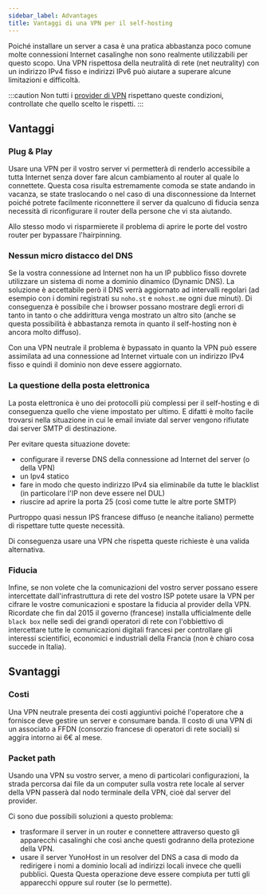 ```yaml
---
sidebar_label: Advantages
title: Vantaggi di una VPN per il self-hosting
---
```


Poiché installare un server a casa è una pratica abbastanza poco comune molte connessioni Internet casalinghe non sono realmente utilizzabili per questo scopo. Una VPN rispettosa della neutralità di rete (net neutrality) con un indirizzo IPv4 fisso e indirizzi IPv6 può aiutare a superare alcune limitazioni e difficoltà.

:::caution
Non tutti i [provider di VPN](/install/providers/vpn/) rispettano queste condizioni, controllate che quello scelto le rispetti.
:::

## Vantaggi

### Plug & Play

Usare una VPN per il vostro server vi permetterà di renderlo accessibile a tutta Internet senza dover fare alcun cambiamento al router al quale lo connettete. Questa cosa risulta estremamente comoda se state andando in vacanza, se state traslocando o nel caso di una disconnessione da Internet poiché potrete facilmente riconnettere il server da qualcuno di fiducia senza necessità di riconfigurare il router della persone che vi sta aiutando.

Allo stesso modo vi risparmierete il problema di aprire le porte del vostro router per bypassare l'hairpinning.

### Nessun micro distacco del DNS

Se la vostra connessione ad Internet non ha un IP pubblico fisso dovrete utilizzare un sistema di nome a dominio dinamico (Dynamic DNS). La soluzione è accettabile però il DNS verrà aggiornato ad intervalli regolari (ad esempio con i domini registrati su `noho.st` e `nohost.me` ogni due minuti). Di conseguenza è possibile che i browser possano mostrare degli errori di tanto in tanto o che addirittura venga mostrato un altro sito (anche se questa possibilità è abbastanza remota in quanto il self-hosting non è ancora molto diffuso).

Con una VPN neutrale il problema è bypassato in quanto la VPN può essere assimilata ad una connessione ad Internet virtuale con un indirizzo IPv4 fisso e quindi il dominio non deve essere aggiornato.

### La questione della posta elettronica

La posta elettronica è uno dei protocolli più complessi per il self-hosting e di conseguenza quello che viene impostato per ultimo. E difatti è molto facile trovarsi nella situazione in cui le email inviate dal server vengono rifiutate dai server SMTP di destinazione.

Per evitare questa situazione dovete:

- configurare il reverse DNS della connessione ad Internet del server (o della VPN)
- un Ipv4 statico
- fare in modo che questo indirizzo IPv4 sia eliminabile da tutte le blacklist (in particolare l'IP non deve essere nel DUL)
- riuscire ad aprire la porta 25 (così come tutte le altre porte SMTP)

Purtroppo quasi nessun IPS francese diffuso (e neanche italiano) permette di rispettare tutte queste necessità.

Di conseguenza usare una VPN che rispetta queste richieste è una valida alternativa.

### Fiducia

Infine, se non volete che la comunicazioni del vostro server possano essere intercettate dall'infrastruttura di rete del vostro ISP potete usare la VPN per cifrare le vostre comunicazioni e spostare la fiducia al provider della VPN. Ricordate che fin dal 2015 il governo (francese) installa ufficialmente delle `black box` nelle sedi dei grandi operatori di rete con l'obbiettivo di intercettare tutte le comunicazioni digitali francesi per controllare gli interessi scientifici, economici e industriali della Francia (non è chiaro cosa succede in Italia).

## Svantaggi

### Costi

Una VPN neutrale presenta dei costi aggiuntivi poiché l'operatore che a fornisce deve gestire un server e consumare banda. Il costo di una VPN di un associato a FFDN (consorzio francese di operatori di rete sociali) si aggira intorno ai 6€ al mese.

### Packet path

Usando una VPN su vostro server, a meno di particolari configurazioni, la strada percorsa dai file da un computer sulla vostra rete locale al server della VPN passerà dal nodo terminale della VPN, cioè dal server del provider.

Ci sono due possibili soluzioni a questo problema:

- trasformare il server in un router e connettere attraverso questo gli apparecchi casalinghi che così anche questi godranno della protezione della VPN.
- usare il server YunoHost in un resolver del DNS a casa di modo da redirigere i nomi a dominio locali ad indirizzi locali invece che quelli pubblici. Questa Questa operazione deve essere compiuta per tutti gli apparecchi oppure sul router (se lo permette).
